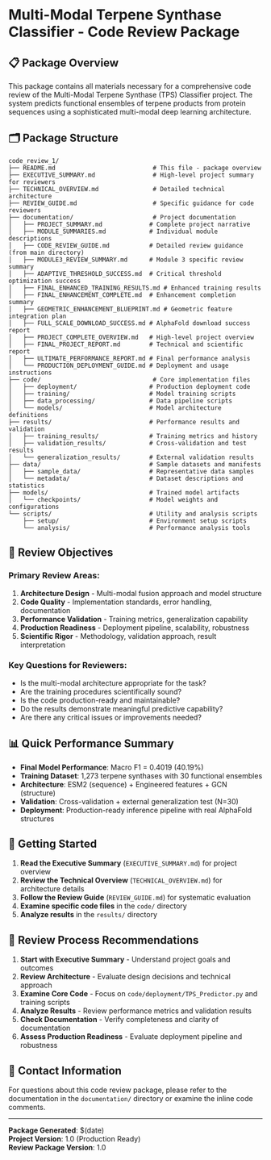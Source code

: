 # Multi-Modal Terpene Synthase Classifier - Code Review Package

## 📋 **Package Overview**

This package contains all materials necessary for a comprehensive code review of the Multi-Modal Terpene Synthase (TPS) Classifier project. The system predicts functional ensembles of terpene products from protein sequences using a sophisticated multi-modal deep learning architecture.

## 🗂️ **Package Structure**

```
code_review_1/
├── README.md                           # This file - package overview
├── EXECUTIVE_SUMMARY.md                # High-level project summary for reviewers
├── TECHNICAL_OVERVIEW.md               # Detailed technical architecture
├── REVIEW_GUIDE.md                     # Specific guidance for code reviewers
├── documentation/                      # Project documentation
│   ├── PROJECT_SUMMARY.md             # Complete project narrative
│   ├── MODULE_SUMMARIES.md            # Individual module descriptions
│   ├── CODE_REVIEW_GUIDE.md           # Detailed review guidance (from main directory)
│   ├── MODULE3_REVIEW_SUMMARY.md      # Module 3 specific review summary
│   ├── ADAPTIVE_THRESHOLD_SUCCESS.md  # Critical threshold optimization success
│   ├── FINAL_ENHANCED_TRAINING_RESULTS.md # Enhanced training results
│   ├── FINAL_ENHANCEMENT_COMPLETE.md  # Enhancement completion summary
│   ├── GEOMETRIC_ENHANCEMENT_BLUEPRINT.md # Geometric feature integration plan
│   ├── FULL_SCALE_DOWNLOAD_SUCCESS.md # AlphaFold download success report
│   ├── PROJECT_COMPLETE_OVERVIEW.md   # High-level project overview
│   ├── FINAL_PROJECT_REPORT.md        # Technical and scientific report
│   ├── ULTIMATE_PERFORMANCE_REPORT.md # Final performance analysis
│   └── PRODUCTION_DEPLOYMENT_GUIDE.md # Deployment and usage instructions
├── code/                               # Core implementation files
│   ├── deployment/                    # Production deployment code
│   ├── training/                      # Model training scripts
│   ├── data_processing/               # Data pipeline scripts
│   └── models/                        # Model architecture definitions
├── results/                           # Performance results and validation
│   ├── training_results/              # Training metrics and history
│   ├── validation_results/            # Cross-validation and test results
│   └── generalization_results/        # External validation results
├── data/                              # Sample datasets and manifests
│   ├── sample_data/                   # Representative data samples
│   └── metadata/                      # Dataset descriptions and statistics
├── models/                            # Trained model artifacts
│   └── checkpoints/                   # Model weights and configurations
└── scripts/                           # Utility and analysis scripts
    ├── setup/                         # Environment setup scripts
    └── analysis/                      # Performance analysis tools
```

## 🎯 **Review Objectives**

### **Primary Review Areas:**
1. **Architecture Design** - Multi-modal fusion approach and model structure
2. **Code Quality** - Implementation standards, error handling, documentation
3. **Performance Validation** - Training metrics, generalization capability
4. **Production Readiness** - Deployment pipeline, scalability, robustness
5. **Scientific Rigor** - Methodology, validation approach, result interpretation

### **Key Questions for Reviewers:**
- Is the multi-modal architecture appropriate for the task?
- Are the training procedures scientifically sound?
- Is the code production-ready and maintainable?
- Do the results demonstrate meaningful predictive capability?
- Are there any critical issues or improvements needed?

## 📊 **Quick Performance Summary**

- **Final Model Performance**: Macro F1 = 0.4019 (40.19%)
- **Training Dataset**: 1,273 terpene synthases with 30 functional ensembles
- **Architecture**: ESM2 (sequence) + Engineered features + GCN (structure)
- **Validation**: Cross-validation + external generalization test (N=30)
- **Deployment**: Production-ready inference pipeline with real AlphaFold structures

## 🚀 **Getting Started**

1. **Read the Executive Summary** (`EXECUTIVE_SUMMARY.md`) for project overview
2. **Review the Technical Overview** (`TECHNICAL_OVERVIEW.md`) for architecture details
3. **Follow the Review Guide** (`REVIEW_GUIDE.md`) for systematic evaluation
4. **Examine specific code files** in the `code/` directory
5. **Analyze results** in the `results/` directory

## 📝 **Review Process Recommendations**

1. **Start with Executive Summary** - Understand project goals and outcomes
2. **Review Architecture** - Evaluate design decisions and technical approach
3. **Examine Core Code** - Focus on `code/deployment/TPS_Predictor.py` and training scripts
4. **Analyze Results** - Review performance metrics and validation results
5. **Check Documentation** - Verify completeness and clarity of documentation
6. **Assess Production Readiness** - Evaluate deployment pipeline and robustness

## 📧 **Contact Information**

For questions about this code review package, please refer to the documentation in the `documentation/` directory or examine the inline code comments.

---

**Package Generated**: $(date)  
**Project Version**: 1.0 (Production Ready)  
**Review Package Version**: 1.0
